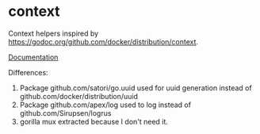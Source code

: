 # context

Context helpers inspired by https://godoc.org/github.com/docker/distribution/context.

[Documentation](https://godoc.org/github.com/m0sth8/context)

Differences:
 1. Package github.com/satori/go.uuid used for uuid generation instead of github.com/docker/distribution/uuid
 2. Package github.com/apex/log used to log instead of github.com/Sirupsen/logrus
 3. gorilla mux extracted because I don't need it.